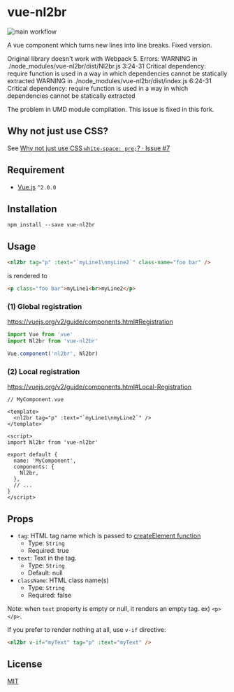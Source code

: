 # vue-nl2br

![main workflow](https://github.com/inouetakuya/vue-nl2br/actions/workflows/main.yml/badge.svg)

A vue component which turns new lines into line breaks. Fixed version.

Original library doesn't work with Webpack 5. Errors:
WARNING in ./node_modules/vue-nl2br/dist/Nl2br.js 3:24-31
Critical dependency: require function is used in a way in which dependencies cannot be statically extracted
WARNING in ./node_modules/vue-nl2br/dist/index.js 6:24-31
Critical dependency: require function is used in a way in which dependencies cannot be statically extracted

The problem in UMD module compilation. This issue is fixed in this fork.


## Why not just use CSS?

See [Why not just use CSS `white-space: pre;`? · Issue #7](https://github.com/inouetakuya/vue-nl2br/issues/7)

## Requirement

- [Vue.js](https://github.com/vuejs/vue) `^2.0.0`

## Installation

```shell
npm install --save vue-nl2br
```

## Usage

```html
<nl2br tag="p" :text="`myLine1\nmyLine2`" class-name="foo bar" />
```

is rendered to

```html
<p class="foo bar">myLine1<br>myLine2</p>
```

### (1) Global registration

https://vuejs.org/v2/guide/components.html#Registration

```js
import Vue from 'vue'
import Nl2br from 'vue-nl2br'

Vue.component('nl2br', Nl2br)
```

### (2) Local registration

https://vuejs.org/v2/guide/components.html#Local-Registration

```vue
// MyComponent.vue

<template>
  <nl2br tag="p" :text="`myLine1\nmyLine2`" />
</template>

<script>
import Nl2br from 'vue-nl2br'

export default {
  name: 'MyComponent',
  components: {
    Nl2br,
  },
  // ...
}
</script>
```

## Props

- `tag`: HTML tag name which is passed to [createElement function](https://vuejs.org/v2/guide/render-function.html#createElement-Arguments)
  - Type: `String`
  - Required: true
- `text`: Text in the tag.
  - Type: `String`
  - Default: null
- `className`: HTML class name(s) 
  - Type: `String`
  - Required: false

Note: when `text` property is empty or null, it renders an empty tag. ex) `<p></p>`.

If you prefer to render nothing at all, use `v-if` directive:

```html
<nl2br v-if="myText" tag="p" :text="myText" />
``` 

## License

[MIT](https://opensource.org/licenses/MIT)
